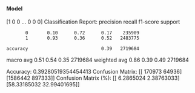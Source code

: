 #### Model
[1 0 0 ... 0 0 0]
Classification Report:
              precision    recall  f1-score   support

           0       0.10      0.72      0.17    235909
           1       0.93      0.36      0.52   2483775

    accuracy                           0.39   2719684
   macro avg       0.51      0.54      0.35   2719684
weighted avg       0.86      0.39      0.49   2719684

Accuracy: 0.39280519354454413
Confusion Matrix:
[[ 170973   64936]
 [1586442  897333]]
Confusion Matrix (%):
[[ 6.2865024   2.38763033]
 [58.33185032 32.99401695]]
